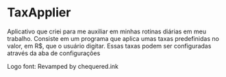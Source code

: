# TaxApplier
Aplicativo que criei para me auxiliar em minhas rotinas diárias em meu trabalho.
Consiste em um programa que aplica umas taxas predefinidas no valor, em R$, que o usuário digitar. Essas taxas podem ser configuradas através da aba de configurações

Logo font: Revamped by chequered.ink
